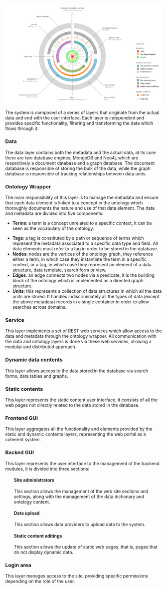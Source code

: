 ![](common/media/img/chart.png)

The system is composed of a series of layers that originate from the actual data and end with the user interface. Each layer is independent and provides specific functionality, filtering and transforming the data which flows through it.

<h3><span class="fa fa-square" style="color: #ff6666;"></span> Data</h3>
The data layer contains both the metadata and the actual data, at its core there are two database engines, MongoDB and Neo4j, which are respectively a document database and a graph database. The document database is responsible of storing the bulk of the data, while the graph database is responsible of tracking relationships between data units.

<h3><span class="fa fa-square" style="color: #D8B05C;"></span> Ontology Wrapper</h3>
The main responsibility of this layer is to manage the metadata and ensure that each data element is linked to a concept in the ontology which thoroughly documents the nature and use of that data element. The data and metadata are divided into five components:

* **Terms**: a term is a concept unrelated to a specific context, it can be seen as the vocabulary of the ontology.</p>
* **Tags**: a tag is constituted by a path or sequence of terms which represent the metadata associated to a specific data type and field. All data elements must refer to a tag in order to be stored in the database.
* **Nodes**: nodes are the vertices of the ontology graph, they reference either a term, in which case they instantiate the term in a specific context, or a tag, in which case they represent an element of a data structure, data template, search form or view.
* **Edges**: an edge connects two nodes via a predicate, it is the building block of the ontology which is implemented as a directed graph structure.
* **Units**: this represents a collection of data structures in which all the data units are stored. It handles indiscriminately all the types of data (except the above metadata) records in a single container in order to allow searches across domains.

<h3><span class="fa fa-square" style="color: #49D149;"></span> Service</h3>
This layer implements a set of REST web services which allow access to the data and metadata through the ontology wrapper. All communication with the data and ontology layers is done via these web services, allowing a modular and distributed approach.

<h3><span class="fa fa-square" style="color: #60ABC9;"></span> Dynamic data contents</h3>
This layer allows access to the data stored in the database via search forms, data tables and graphs.

<h3><span class="fa fa-square" style="color: #787878;"></span> Static contents</h3>
This layer represents the static content user interface, it consists of all the web pages not directly related to the data stored in the database.

<h3><span class="fa fa-square" style="color: #aaaaaa;"></span> Frontend GUI</h3>
This layer aggregates all the functionality and elements provided by the static and dynamic contents layers, representing the web portal as a coherent system.

<h3><span class="fa fa-square-o" style="color: #666;"></span> Backed GUI</h3>
This layer represents the user interface to the management of the backend modules, it is divided into three sections:

<div style="padding-left: 2em;">
<h4><span class="fa fa-square" style="color: #74B9B9;"></span> Site administrators</h4>
This section allows the management of the web site sections and settings, along with the management of the data dictionary and ontology content.

<h4><span class="fa fa-square" style="color: #A9BD7C;"></span> Data upload</h4>
This section allows data providers to upload data to the system.

<h4><span class="fa fa-square" style="color: #C293C9;"></span> Static content editings</h4>
This section allows the update of static web pages, that is, pages that do not display dynamic data.

</div>

<h3><span class="fa fa-square" style="color: #FFA555;"></span> Login area</h3>
This layer manages access to the site, providing specific permissions depending on the role of the user.
